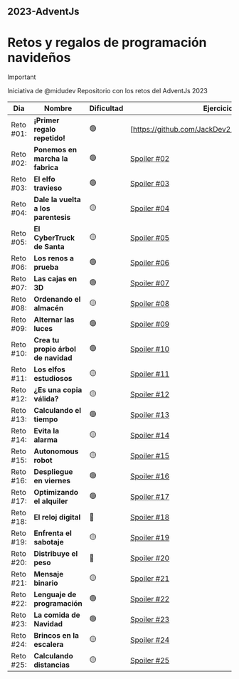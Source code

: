 ## 2023-AdventJs
# Retos y regalos de programación navideños

> [!IMPORTANT]
> Iniciativa de @midudev
> Repositorio con los retos del AdventJs 2023

| Dia       | Nombre                              | Dificultad | Ejercicio en codigo                                         |
| --------- | ----------------------------------- | ---------- | ----------------------------------------------------------- |
| Reto #01: | **¡Primer regalo repetido!**        | 🟢          | [https://github.com/JackDev21/AdventJS/blob/main/Dia_01.js] |
| Reto #02: | **Ponemos en marcha la fabrica**    | 🟢          | [Spoiler #02]()                                             |
| Reto #03: | **El elfo travieso**                | 🟢          | [Spoiler #03]()                                             |
| Reto #04: | **Dale la vuelta a los parentesis** | 🟡          | [Spoiler #04]()                                             |
| Reto #05: | **El CyberTruck de Santa**          | 🟡          | [Spoiler #05]()                                             |
| Reto #06: | **Los renos a prueba**              | 🟢          | [Spoiler #06]()                                             |
| Reto #07: | **Las cajas en 3D**                 | 🟢          | [Spoiler #07]()                                             |
| Reto #08: | **Ordenando el almacén**            | 🟡          | [Spoiler #08]()                                             |
| Reto #09: | **Alternar las luces**              | 🟢          | [Spoiler #09]()                                             |
| Reto #10: | **Crea tu propio árbol de navidad** | 🟢          | [Spoiler #10]()                                             |
| Reto #11: | **Los elfos estudiosos**            | 🟡          | [Spoiler #11]()                                             |
| Reto #12: | **¿Es una copia válida?**           | 🟡          | [Spoiler #12]()                                             |
| Reto #13: | **Calculando el tiempo**            | 🟢          | [Spoiler #13]()                                             |
| Reto #14: | **Evita la alarma**                 | 🟡          | [Spoiler #14]()                                             |
| Reto #15: | **Autonomous robot**                | 🟡          | [Spoiler #15]()                                             |
| Reto #16: | **Despliegue en viernes**           | 🟢          | [Spoiler #16]()                                             |
| Reto #17: | **Optimizando el alquiler**         | 🟢          | [Spoiler #17]()                                             |
| Reto #18: | **El reloj digital**                | 🔴          | [Spoiler #18]()                                             |
| Reto #19: | **Enfrenta el sabotaje**            | 🟡          | [Spoiler #19]()                                             |
| Reto #20: | **Distribuye el peso**              | 🔴          | [Spoiler #20]()                                             |
| Reto #21: | **Mensaje binario**                 | 🟡          | [Spoiler #21]()                                             |
| Reto #22: | **Lenguaje de programación**        | 🟢          | [Spoiler #22]()                                             |
| Reto #23: | **La comida de Navidad**            | 🟢          | [Spoiler #23]()                                             |
| Reto #24: | **Brincos en la escalera**          | 🟡          | [Spoiler #24]()                                             |
| Reto #25: | **Calculando distancias**           | 🟡          | [Spoiler #25]()                                             |